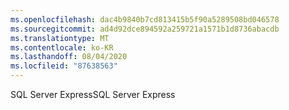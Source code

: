 ```yaml
---
ms.openlocfilehash: dac4b9840b7cd813415b5f90a5289508bd046578
ms.sourcegitcommit: ad4d92dce894592a259721a1571b1d8736abacdb
ms.translationtype: MT
ms.contentlocale: ko-KR
ms.lasthandoff: 08/04/2020
ms.locfileid: "87638563"
---
```

<span data-ttu-id="00b8a-101">SQL Server Express</span><span class="sxs-lookup"><span data-stu-id="00b8a-101">SQL Server Express</span></span>
